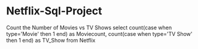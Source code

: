 # Netflix-Sql-Project
Count the Number of Movies vs TV Shows
select count(case when type='Movie' then 1 end) as Moviecount,
count(case when type='TV Show' then 1 end) as TV_Show
from Netflix
